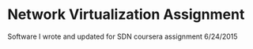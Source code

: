 # Network Virtualization Assignment
Software I wrote and updated for SDN coursera assignment
6/24/2015

